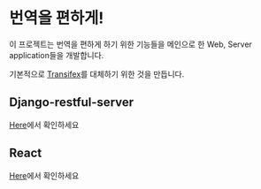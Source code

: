 # 번역을 편하게!

이 프로젝트는 번역을 편하게 하기 위한 기능들을 메인으로 한 Web, Server application들을 개발합니다.

기본적으로 [Transifex](https://www.transifex.com/)를 대체하기 위한 것을 만듭니다.

## Django-restful-server
[Here](api/README.md)에서 확인하세요

## React
[Here](react/README.md)에서 확인하세요